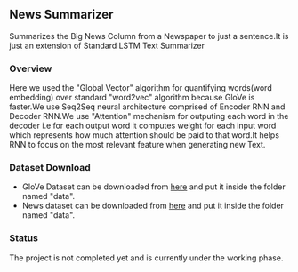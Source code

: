 ## News Summarizer
Summarizes the Big News Column from a Newspaper to just a sentence.It is just an extension of Standard LSTM Text Summarizer

### Overview
Here we used the "Global Vector" algorithm for quantifying words(word embedding) over standard "word2vec" algorithm because GloVe is faster.We use Seq2Seq neural architecture comprised of Encoder RNN and Decoder RNN.We use "Attention" mechanism  for outputing each word in the decoder i.e for each output word it computes weight for each input word which represents how much attention should be paid to that word.It helps RNN to focus on the most relevant feature when generating new Text.

### Dataset Download
* GloVe Dataset can be downloaded from [here](https://nlp.stanford.edu/projects/glove/) and put it inside the folder named "data". 
* News dataset can be downloaded from [here](http://research.signalmedia.co/newsir16/signal-dataset.html) and put it inside the folder named "data".

### Status 
The project is not completed yet and is currently under the working phase.
